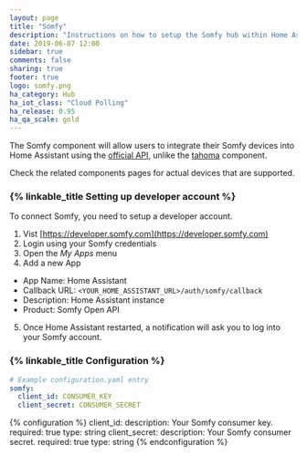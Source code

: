 ```yaml
---
layout: page
title: "Somfy"
description: "Instructions on how to setup the Somfy hub within Home Assistant."
date: 2019-06-07 12:00
sidebar: true
comments: false
sharing: true
footer: true
logo: somfy.png
ha_category: Hub
ha_iot_class: "Cloud Polling"
ha_release: 0.95
ha_qa_scale: gold
---
```


The Somfy component will allow users to integrate their Somfy devices into Home Assistant using the [official API](https://developer.somfy.com/somfy-open-api/apis), unlike the [tahoma](/components/tahoma/) component.

Check the related components pages for actual devices that are supported.

### {% linkable_title Setting up developer account %}
To connect Somfy, you need to setup a developer account.

1. Vist [https://developer.somfy.com](https://developer.somfy.com)
2. Login using your Somfy credentials
3. Open the *My Apps* menu
4. Add a new App
  - App Name: Home Assistant
  - Callback URL: `<YOUR_HOME_ASSISTANT_URL>/auth/somfy/callback`
  - Description: Home Assistant instance
  - Product: Somfy Open API
5. Once Home Assistant restarted, a notification will ask you to log into your Somfy account.

### {% linkable_title Configuration %}
```yaml
# Example configuration.yaml entry
somfy:
  client_id: CONSUMER_KEY
  client_secret: CONSUMER_SECRET
```

{% configuration %}
client_id:
  description: Your Somfy consumer key.
  required: true
  type: string
client_secret:
  description: Your Somfy consumer secret.
  required: true
  type: string
{% endconfiguration %}
